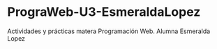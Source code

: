 # PrograWeb-U3-EsmeraldaLopez
Actividades y prácticas matera Programación Web. Alumna Esmeralda Lopez
